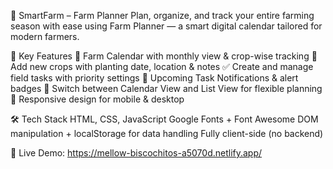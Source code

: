 🌾 SmartFarm – Farm Planner
Plan, organize, and track your entire farming season with ease using Farm Planner — a smart digital calendar tailored for modern farmers.

🧠 Key Features
📅 Farm Calendar with monthly view & crop-wise tracking
🌱 Add new crops with planting date, location & notes
✅ Create and manage field tasks with priority settings
🔔 Upcoming Task Notifications & alert badges
👀 Switch between Calendar View and List View for flexible planning
📱 Responsive design for mobile & desktop

🛠 Tech Stack
HTML, CSS, JavaScript
Google Fonts + Font Awesome
DOM manipulation + localStorage for data handling
Fully client-side (no backend)

🔗 Live Demo: https://mellow-biscochitos-a5070d.netlify.app/
